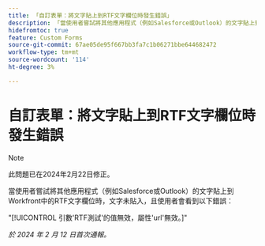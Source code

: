 ```yaml
---
title: 「自訂表單：將文字貼上到RTF文字欄位時發生錯誤」
description: 「當使用者嘗試將其他應用程式（例如Salesforce或Outlook）的文字貼上到Workfront中的RTF文字欄位時，文字未貼入，且使用者會看到錯誤。」
hidefromtoc: true
feature: Custom Forms
source-git-commit: 67ae05de95f667bb3fa7c1b06271bbe644682472
workflow-type: tm+mt
source-wordcount: '114'
ht-degree: 3%

---
```



# 自訂表單：將文字貼上到RTF文字欄位時發生錯誤

>[!NOTE]
>
>此問題已在2024年2月22日修正。

當使用者嘗試將其他應用程式（例如Salesforce或Outlook）的文字貼上到Workfront中的RTF文字欄位時，文字未貼入，且使用者會看到以下錯誤：

&quot;[!UICONTROL 引數&#39;RTF測試&#39;的值無效，屬性&#39;url&#39;無效。]&quot;

_於 2024 年 2 月 12 日首次通報。_
